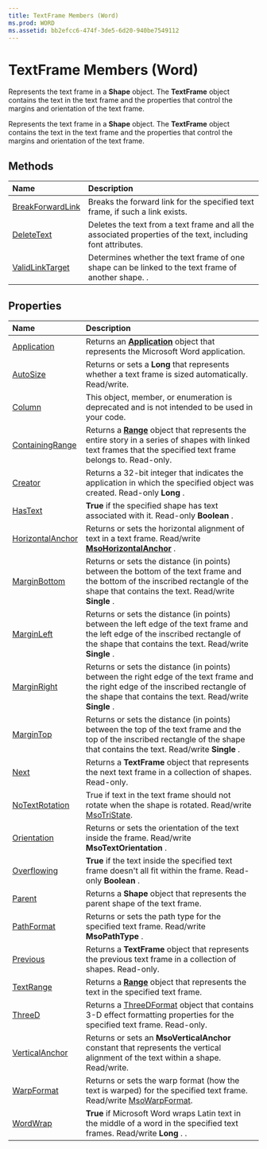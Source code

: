 ```yaml
---
title: TextFrame Members (Word)
ms.prod: WORD
ms.assetid: bb2efcc6-474f-3de5-6d20-940be7549112
---
```



# TextFrame Members (Word)
Represents the text frame in a  **Shape** object. The **TextFrame** object contains the text in the text frame and the properties that control the margins and orientation of the text frame.

Represents the text frame in a  **Shape** object. The **TextFrame** object contains the text in the text frame and the properties that control the margins and orientation of the text frame.


## Methods



|**Name**|**Description**|
|:-----|:-----|
|[BreakForwardLink](textframe-breakforwardlink-method-word.md)|Breaks the forward link for the specified text frame, if such a link exists.|
|[DeleteText](textframe-deletetext-method-word.md)|Deletes the text from a text frame and all the associated properties of the text, including font attributes.|
|[ValidLinkTarget](textframe-validlinktarget-method-word.md)|Determines whether the text frame of one shape can be linked to the text frame of another shape. .|

## Properties



|**Name**|**Description**|
|:-----|:-----|
|[Application](textframe-application-property-word.md)|Returns an  **[Application](application-object-word.md)** object that represents the Microsoft Word application.|
|[AutoSize](textframe-autosize-property-word.md)|Returns or sets a  **Long** that represents whether a text frame is sized automatically. Read/write.|
|[Column](textframe-column-property-word.md)|This object, member, or enumeration is deprecated and is not intended to be used in your code. |
|[ContainingRange](textframe-containingrange-property-word.md)|Returns a  **[Range](range-object-word.md)** object that represents the entire story in a series of shapes with linked text frames that the specified text frame belongs to. Read-only.|
|[Creator](textframe-creator-property-word.md)|Returns a 32-bit integer that indicates the application in which the specified object was created. Read-only  **Long** .|
|[HasText](textframe-hastext-property-word.md)| **True** if the specified shape has text associated with it. Read-only **Boolean** .|
|[HorizontalAnchor](textframe-horizontalanchor-property-word.md)|Returns or sets the horizontal alignment of text in a text frame. Read/write  **[MsoHorizontalAnchor](msohorizontalanchor-enumeration-office.md)** .|
|[MarginBottom](textframe-marginbottom-property-word.md)|Returns or sets the distance (in points) between the bottom of the text frame and the bottom of the inscribed rectangle of the shape that contains the text. Read/write  **Single** .|
|[MarginLeft](textframe-marginleft-property-word.md)|Returns or sets the distance (in points) between the left edge of the text frame and the left edge of the inscribed rectangle of the shape that contains the text. Read/write  **Single** .|
|[MarginRight](textframe-marginright-property-word.md)|Returns or sets the distance (in points) between the right edge of the text frame and the right edge of the inscribed rectangle of the shape that contains the text. Read/write  **Single** .|
|[MarginTop](textframe-margintop-property-word.md)|Returns or sets the distance (in points) between the top of the text frame and the top of the inscribed rectangle of the shape that contains the text. Read/write  **Single** .|
|[Next](textframe-next-property-word.md)|Returns a  **TextFrame** object that represents the next text frame in a collection of shapes. Read-only.|
|[NoTextRotation](textframe-notextrotation-property-word.md)|True if text in the text frame should not rotate when the shape is rotated. Read/write [MsoTriState](msotristate-enumeration-office.md).|
|[Orientation](textframe-orientation-property-word.md)|Returns or sets the orientation of the text inside the frame. Read/write  **MsoTextOrientation** .|
|[Overflowing](textframe-overflowing-property-word.md)| **True** if the text inside the specified text frame doesn't all fit within the frame. Read-only **Boolean** .|
|[Parent](textframe-parent-property-word.md)|Returns a  **Shape** object that represents the parent shape of the text frame.|
|[PathFormat](textframe-pathformat-property-word.md)|Returns or sets the path type for the specified text frame. Read/write  **MsoPathType** .|
|[Previous](textframe-previous-property-word.md)|Returns a  **TextFrame** object that represents the previous text frame in a collection of shapes. Read-only.|
|[TextRange](textframe-textrange-property-word.md)|Returns a  **[Range](range-object-word.md)** object that represents the text in the specified text frame.|
|[ThreeD](textframe-threed-property-word.md)|Returns a [ThreeDFormat](threedformat-object-word.md) object that contains 3-D effect formatting properties for the specified text frame. Read-only.|
|[VerticalAnchor](textframe-verticalanchor-property-word.md)|Returns or sets an  **MsoVerticalAnchor** constant that represents the vertical alignment of the text within a shape. Read/write.|
|[WarpFormat](textframe-warpformat-property-word.md)|Returns or sets the warp format (how the text is warped) for the specified text frame. Read/write [MsoWarpFormat](msowarpformat-enumeration-office.md).|
|[WordWrap](textframe-wordwrap-property-word.md)| **True** if Microsoft Word wraps Latin text in the middle of a word in the specified text frames. Read/write **Long** . .|

